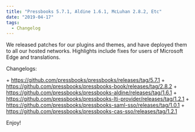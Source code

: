 ```yaml
---
title: "Pressbooks 5.7.1, Aldine 1.6.1, McLuhan 2.8.2, Etc"
date: "2019-04-17"
tags: 
  - Changelog
---
```


We released patches for our plugins and themes, and have deployed them to all our hosted networks. Highlights include fixes for users of Microsoft Edge and translations.

Changelogs:

\+ https://github.com/pressbooks/pressbooks/releases/tag/5.7.1 + https://github.com/pressbooks/pressbooks-book/releases/tag/2.8.2 + https://github.com/pressbooks/pressbooks-aldine/releases/tag/1.6.1 + https://github.com/pressbooks/pressbooks-lti-provider/releases/tag/1.2.1 + https://github.com/pressbooks/pressbooks-saml-sso/releases/tag/1.0.1 + https://github.com/pressbooks/pressbooks-cas-sso/releases/tag/1.2.1

Enjoy!
